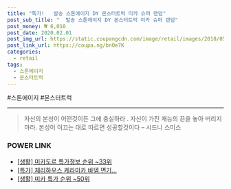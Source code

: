 ```yaml
--- 
title: "특가!   발송 스톤에이지 DY 몬스터트럭 미카 슈퍼 랜덤" 
post_sub_title: "  발송 스톤에이지 DY 몬스터트럭 미카 슈퍼 랜덤" 
post_money: ₩ 6,010 
post_date: 2020.02.01 
post_img_url: https://static.coupangcdn.com/image/retail/images/2018/05/02/10/6/1f094075-9f69-4054-8346-7135f0fb5043.jpg 
post_link_url: https://coupa.ng/bnOe7K 
categories: 
  - retail 
tags: 
  - 스톤에이지 
  - 몬스터트럭 
--- 
```

  #스톤에이지 #몬스터트럭 
<hr> 

> 자신의 본성이 어떤것이든 그에 충실하라 . 자신이 가진 재능의 끈을 놓아 버리지 마라. 본성이 이끄는 대로 따르면 성공할것이다 – 시드니 스미스 


### POWER LINK

* <a href="https://blog.naver.com/sakai111/221781562258" target="_blank"> [생활] 미카도르 특가정보 순위 ~33위</a>
* <a href="https://blog.naver.com/an0733/221792121819" target="_blank">[특가] 체리하우스 케라미카 바뎀 면기...</a>
* <a href="https://blog.naver.com/sakai111/221792108349" target="_blank"> [생활] 미카 특가 순위 ~50위</a>
